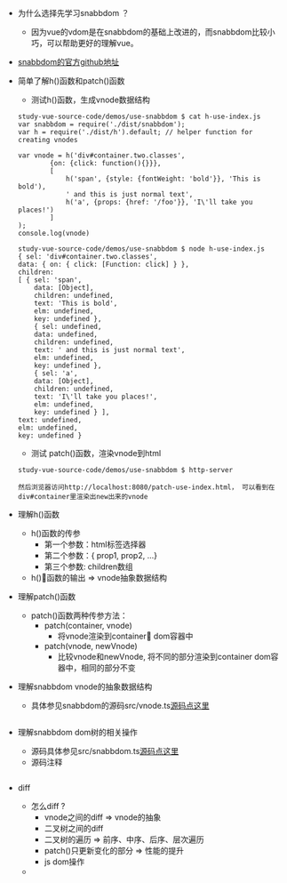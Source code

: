 * 为什么选择先学习snabbdom ？
    * 因为vue的vdom是在snabbdom的基础上改进的，而snabbdom比较小巧，可以帮助更好的理解vue。
* [snabbdom的官方github地址](https://github.com/snabbdom/snabbdom)
* 简单了解h()函数和patch()函数
    * 测试h()函数，生成vnode数据结构
    ```
    study-vue-source-code/demos/use-snabbdom $ cat h-use-index.js
    var snabbdom = require('./dist/snabbdom');
    var h = require('./dist/h').default; // helper function for creating vnodes

    var vnode = h('div#container.two.classes',
            {on: {click: function(){}}},
            [
                h('span', {style: {fontWeight: 'bold'}}, 'This is bold'),
                ' and this is just normal text',
                h('a', {props: {href: '/foo'}}, 'I\'ll take you places!')
            ]
    );
    console.log(vnode)

    study-vue-source-code/demos/use-snabbdom $ node h-use-index.js
    { sel: 'div#container.two.classes',                         
    data: { on: { click: [Function: click] } },
    children:
    [ { sel: 'span',
        data: [Object],
        children: undefined,
        text: 'This is bold',
        elm: undefined,
        key: undefined },
        { sel: undefined,
        data: undefined,
        children: undefined,
        text: ' and this is just normal text',
        elm: undefined,
        key: undefined },
        { sel: 'a',
        data: [Object],
        children: undefined,
        text: 'I\'ll take you places!',
        elm: undefined,
        key: undefined } ],
    text: undefined,
    elm: undefined,
    key: undefined }

    ```

    * 测试 patch()函数，渲染vnode到html
    ```
    study-vue-source-code/demos/use-snabbdom $ http-server
    
    然后浏览器访问http://localhost:8080/patch-use-index.html， 可以看到在div#container里渲染出new出来的vnode

    ```
* 理解h()函数
    * h()函数的传参
        * 第一个参数：html标签选择器
        * 第二个参数：{ prop1, prop2, ...}
        * 第三个参数: children数组
    * h()函数的输出 => vnode抽象数据结构
* 理解patch()函数
    * patch()函数两种传参方法：
        * patch(container, vnode)
            * 将vnode渲染到container dom容器中
        * patch(vnode, newVnode)
            * 比较vnode和newVnode, 将不同的部分渲染到container dom容器中，相同的部分不变
* 理解snabbdom vnode的抽象数据结构
    * 具体参见snabbdom的源码src/vnode.ts[源码点这里](https://github.com/snabbdom/snabbdom/blob/master/src/vnode.ts)
```
```
* 理解snabbdom dom树的相关操作
    * 源码具体参见src/snabbdom.ts[源码点这里](https://github.com/snabbdom/snabbdom/blob/master/src/snabbdom.ts)
    * 源码注释 
    ```

    ```

* diff
    * 怎么diff ?
        * vnode之间的diff  => vnode的抽象
        * 二叉树之间的diff 
        * 二叉树的遍历 => 前序、中序、后序、层次遍历
        * patch()只更新变化的部分 => 性能的提升
        * js dom操作
    * 